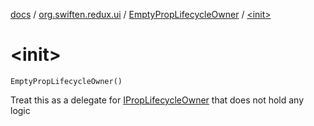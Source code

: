 [docs](../../index.md) / [org.swiften.redux.ui](../index.md) / [EmptyPropLifecycleOwner](index.md) / [&lt;init&gt;](./-init-.md)

# &lt;init&gt;

`EmptyPropLifecycleOwner()`

Treat this as a delegate for [IPropLifecycleOwner](../-i-prop-lifecycle-owner/index.md) that does not hold any logic

